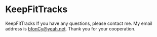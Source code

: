 # KeepFitTracks
KeepFitTracks
If you have any questions, please contact me. My email address is bfonCy@yeah.net. Thank you for your cooperation.
